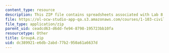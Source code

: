 ```yaml
---
content_type: resource
description: This ZIP file contains spreadsheets associated with Lab 8.
file: https://ol-ocw-studio-app-qa.s3.amazonaws.com/courses/1-103-civil-engineering-materials-laboratory-spring-2004/dc389921e6db2abd77b2950a61a6637d_GroupA.zip
file_type: application/zip
parent_uid: ceadcd63-d6dd-fe94-8798-195723bb10fa
resourcetype: Other
title: GroupA.zip
uid: dc389921-e6db-2abd-77b2-950a61a6637d
---
```

